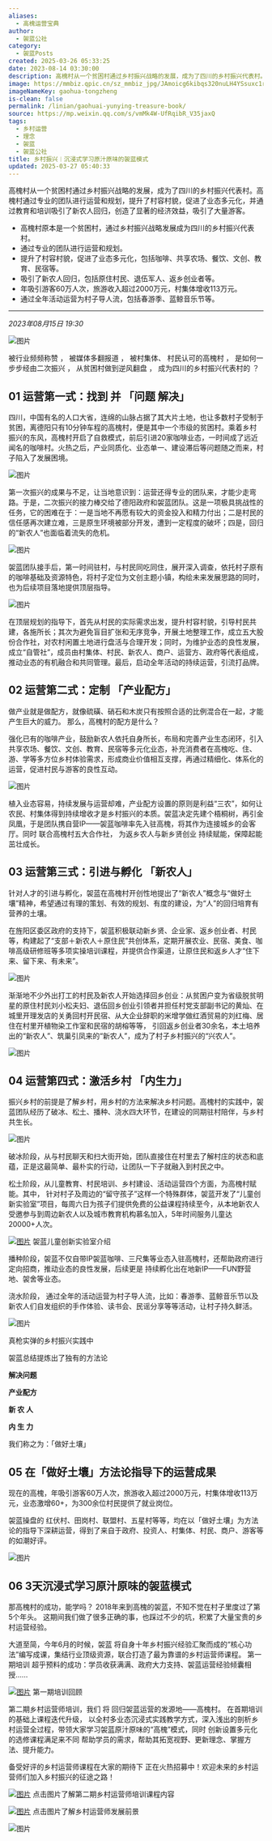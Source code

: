 ```yaml
---
aliases:
  - 高槐运营宝典
author:
  - 袈蓝公社
category:
  - 袈蓝Posts
created: 2025-03-26 05:33:25
date: 2023-08-14 03:30:00
description: 高槐村从一个贫困村通过乡村振兴战略的发展，成为了四川的乡村振兴代表村。高槐村通过专业的团队进行运营和规划，提升了村容村貌，促进了业态多元化，并通过教育和培训吸引了新农人回归，创造了显著的经济效益，吸引了大量游客。
image: https://mmbiz.qpic.cn/sz_mmbiz_jpg/JAmoicg6kibqs320nuLH4YSsuxc1rjyXwpJrAj9wqGTcsDzKibC1oVMUU4DCCXkn9cCHycd5rXnQwtJPno12Cic6Kg/0?wx_fmt=jpeg
imageNameKey: gaohua-tongzheng
is-clean: false
permalink: /linian/gaohuai-yunying-treasure-book/
source: https://mp.weixin.qq.com/s/vmMk4W-UfRqibR_V35jaxQ
tags:
  - 乡村运营
  - 理念
  - 袈蓝
  - 袈蓝公社
title: 乡村振兴︱沉浸式学习原汁原味的袈蓝模式
updated: 2025-03-27 05:40:33
---
```


高槐村从一个贫困村通过乡村振兴战略的发展，成为了四川的乡村振兴代表村。高槐村通过专业的团队进行运营和规划，提升了村容村貌，促进了业态多元化，并通过教育和培训吸引了新农人回归，创造了显著的经济效益，吸引了大量游客。
<!--more-->
- 高槐村原本是一个贫困村，通过乡村振兴战略发展成为四川的乡村振兴代表村。
- 通过专业的团队进行运营和规划。
- 提升了村容村貌，促进了业态多元化，包括咖啡、共享农场、餐饮、文创、教育、民宿等。
- 吸引了新农人回归，包括原住村民、退伍军人、返乡创业者等。
- 年吸引游客60万人次，旅游收入超过2000万元，村集体增收113万元。
- 通过全年活动运营为村子导人流，包括春游季、蓝鲸音乐节等。

---

*2023年08月15日 19:30*

![图片](https://mmbiz.qpic.cn/sz_mmbiz_png/JAmoicg6kibqt0sMtzcJFU0ic3sSbNKOQNdjtllRNOrf1ApITNjrgtnYK9HicMIEDkd1Iibiadiaf9UVCcEYPtF6pnQrw/640?wx_fmt=png&wxfrom=5&wx_lazy=1&wx_co=1&tp=webp)  

被行业频频称赞 ， 被媒体多翻报道 ， 被村集体、 村民认可的高槐村 ， 是如何一步步经由二次振兴 ， 从贫困村做到逆风翻盘 ， 成为四川的乡村振兴代表村的 ？



## 01 运营第一式：找到 并 「问题 解决」

四川，中国有名的人口大省，连绵的山脉占据了其大片土地，也让多数村子受制于贫困，离德阳只有10分钟车程的高槐村，便是其中一个市级的贫困村。乘着乡村振兴的东风，高槐村开启了自救模式，前后引进20家咖啡业态，一时间成了远近闻名的咖啡村。火热之后，产业同质化、业态单一、建设滞后等问题随之而来，村子陷入了发展困境。

  

![图片](https://mmbiz.qpic.cn/sz_mmbiz_png/JAmoicg6kibqs320nuLH4YSsuxc1rjyXwpBmEGUo1HH6fA9iaz53qDOTo1pFHPOfmtibyeFzNZrOPic63797hL4SjdA/640?wx_fmt=png&tp=webp&wxfrom=5&wx_lazy=1&wx_co=1)

第一次振兴的成果与不足，让当地意识到：运营还得专业的团队来，才能少走弯路。于是，二次振兴的接力棒交给了德阳政府和袈蓝团队。这是一项极具挑战性的任务，它的困难在于：一是当地不再愿有较大的资金投入和精力付出；二是村民的信任感再次建立难，三是原生环境被部分开发，遭到一定程度的破坏；四是，回归的“新农人”也面临着流失的危机。

  

![图片](https://mmbiz.qpic.cn/sz_mmbiz_png/JAmoicg6kibqs320nuLH4YSsuxc1rjyXwptczr1B1Eaqgc9jicUvgEYlWte0ZH19rX9TQXHNyMmjOQGwrUnPWBzwQ/640?wx_fmt=png&tp=webp&wxfrom=5&wx_lazy=1&wx_co=1)

袈蓝团队接手后，第一时间驻村，与村民同吃同住，展开深入调查，依托村子原有的咖啡基础及资源特色，将村子定位为文创主题小镇，构绘未来发展思路的同时，也为后续项目落地提供顶层指导。

  

![图片](https://mmbiz.qpic.cn/sz_mmbiz_png/JAmoicg6kibqs320nuLH4YSsuxc1rjyXwpyIutU1YykKhlOxUciahIATHC9Q0zswD5GY48omLNJMbAqTd88Mwhb9w/640?wx_fmt=png&tp=webp&wxfrom=5&wx_lazy=1&wx_co=1)

在顶层规划的指导下，首先从村民的实际需求出发，提升村容村貌，引导村民共建，各施所长；其次为避免盲目扩张和无序竞争，开展土地整理工作，成立五大股份合作社，对农村闲置土地进行盘活与合理开发；同时，为维护业态的良性发展，成立“自管社”，成员由村集体、村民、新农人、商户、运营方、政府等代表组成，推动业态的有机融合和共同管理。最后，启动全年活动的持续运营，引流打品牌。  


## 02 运营第二式：定制 「产业配方」

做产业就是做配方，就像硫磺、硝石和木炭只有按照合适的比例混合在一起，才能产生巨大的威力。 那么，高槐村的配方是什么？

强化已有的咖啡产业，鼓励新农人依托自身所长，布局和完善产业生态闭环，引入共享农场、餐饮、文创、教育、民宿等多元化业态，补充消费者在高槐吃、住、游、学等多方位乡村体验需求，形成商业价值相互支撑，再通过精细化、体系化的运营，促进村民与游客的良性互动。

  

![图片](https://mmbiz.qpic.cn/sz_mmbiz_png/JAmoicg6kibqs320nuLH4YSsuxc1rjyXwpb5VNZMykvFkwXnFxuRZHvzVP7ud1QyrJ8nBic2xcq47FLxnFNiaUg3fA/640?wx_fmt=png&tp=webp&wxfrom=5&wx_lazy=1&wx_co=1)

植入业态容易，持续发展与运营却难，产业配方设置的原则是利益“三农”，如何让农民、村集体得到持续增收才是乡村振兴的本质。袈蓝决定先建个梧桐树，再引金凤凰，于是团队携自营IP——袈蓝咖啡率先入驻高槐，将其作为连接城乡的会客厅。同时 联合高槐村五大合作社， 为返乡农人与新乡贤创业 持续赋能，保障起能茁壮成长。


## 03 运营第三式：引进与孵化 「新农人」


针对人才的引进与孵化，袈蓝在高槐村开创性地提出了“新农人”概念与“做好土壤”精神，希望通过有理的策划、有效的规划、有度的建设，为“人”的回归培育有营养的土壤。

在旌阳区委区政府的支持下，袈蓝积极联动新乡贤、企业家、返乡创业者、村民等，构建起了“支部＋新农人＋原住民”共创体系，定期开展农业、民宿、美食、咖啡高级研修班等多项实操培训课程，并提供合作渠道，让原住民和返乡人才“住下来、留下来、有未来”。

  

![图片](https://mmbiz.qpic.cn/sz_mmbiz_png/JAmoicg6kibqs320nuLH4YSsuxc1rjyXwpNjOdZFXbN1cYxdFsvI98QRMNZI9b1Ym0joJw4TpsApbVoKmV9R0MrQ/640?wx_fmt=png&tp=webp&wxfrom=5&wx_lazy=1&wx_co=1)

渐渐地不少外出打工的村民及新农人开始选择回乡创业：从贫困户变为省级脱贫明星的原住村民刘小松夫妇、退伍回乡创业引领者并担任村党支部副书记的黄灿、在城里开理发店的关勇回村开民宿、从大企业辞职的米增学做红酒贸易的刘红梅、居住在村里开植物染工作室和民宿的胡榕等等， 引回返乡创业者30余名，本土培养出的“新农人”、筑巢引凤来的“新农人”，成为了村子乡村振兴的“兴农人”。

  

![图片](https://mmbiz.qpic.cn/sz_mmbiz_png/JAmoicg6kibqs320nuLH4YSsuxc1rjyXwpcWPyeDJcmBKYftH7hnSG57nl1oI8cDcu8Kg2njicwJKucEubELsxoAg/640?wx_fmt=png&tp=webp&wxfrom=5&wx_lazy=1&wx_co=1)

  

  

## 04  运营第四式：激活乡村 「内生力」

振兴乡村的前提是了解乡村，用乡村的方法来解决乡村问题。高槐村的实践中，袈蓝团队经历了破冰、松土、播种、浇水四大环节，在建设的同期驻村陪伴，与乡村共生长。  

  

![图片](https://mmbiz.qpic.cn/sz_mmbiz_png/JAmoicg6kibqs320nuLH4YSsuxc1rjyXwpQFeSb7LjrQEdHBVCjJGELBSGSEcVkK1deFibAc85PPdd1LyC71IXgvA/640?wx_fmt=png&tp=webp&wxfrom=5&wx_lazy=1&wx_co=1)

破冰阶段，从与村民聊天和扫大街开始，团队直接住在村里去了解村庄的状态和底蕴，正是这最简单、最朴实的行动，让团队一下子就融入到村民之中。

松土阶段，从儿童教育、村民培训、乡村建设、活动运营四个方面，为高槐村赋能。其中， 针对村子及周边的“留守孩子”这样一个特殊群体，袈蓝开发了“儿童创新实验室”项目，每周六日为孩子们提供免费的公益课程持续至今，从本地新农人受邀参与到周边新农人以及城市教育机构慕名加入，5年时间服务儿童达20000+人次。

  

[![图片](https://mmbiz.qpic.cn/sz_mmbiz_png/JAmoicg6kibqs320nuLH4YSsuxc1rjyXwp8CPwNycLIxBsg5mHQHlLboz2lB4Gia7rswfCX3Tsxiargvibx5XIPkD3g/640?wx_fmt=png&tp=webp&wxfrom=5&wx_lazy=1&wx_co=1)](https://mp.weixin.qq.com/s?__biz=MzkxNTQyNDU0Mg==&mid=2247484192&idx=1&sn=b55e4fc302bc7bc56b442065e316fb65&scene=21#wechat_redirect) 袈蓝儿童创新实验室介绍

  

播种阶段，袈蓝不仅自带IP袈蓝咖啡、三尺集等业态入驻高槐村，还帮助政府进行定向招商，推动业态的良性发展，后续更是 持续孵化出在地新IP——FUN野营地、袈舍等业态。

浇水阶段， 通过全年的活动运营为村子导人流，比如：春游季、蓝鲸音乐节以及新农人们自发组织的手作体验、读书会、民谣分享等等活动，让村子持久鲜活。

  

![图片](https://mmbiz.qpic.cn/sz_mmbiz_png/JAmoicg6kibqs320nuLH4YSsuxc1rjyXwpuhRHGkhicFlFb3eJIMPmysCVnbOxl3u6JRpP8ay4WQPopUEnHNvKDcQ/640?wx_fmt=png&tp=webp&wxfrom=5&wx_lazy=1&wx_co=1)

  

真枪实弹的乡村振兴实践中

袈蓝总结提炼出了独有的方法论

  

**解决问题**

**产业配方**

**新 农 人**

**内 生 力**

我们称之为：「做好土壤」

  

  

  

## 05 在「做好土壤」方法论指导下的运营成果


现在的高槐，年吸引游客60万人次，旅游收入超过2000万元，村集体增收113万元，业态激增60+，为300余位村民提供了就业岗位。  

袈蓝操盘的 红伏村、田岗村、联盟村、五星村等等，均在以「做好土壤」为方法论的指导下深耕运营，得到了来自于政府、投资人、村集体、村民、商户、游客等的如潮好评。
  

![图片](https://mmbiz.qpic.cn/sz_mmbiz_png/JAmoicg6kibqs320nuLH4YSsuxc1rjyXwpllgKtpT9TI4jf4ojSMSMK9qYG1IDdErXpibnRS3fC0iad94w61fb0mJA/640?wx_fmt=png&tp=webp&wxfrom=5&wx_lazy=1&wx_co=1)

  

## 06 3天沉浸式学习原汁原味的袈蓝模式

  

那高槐村的成功，能学吗？ 2018年来到高槐的袈蓝，不知不觉在村子里度过了第5个年头。 这期间我们做了很多正确的事，也踩过不少的坑，积累了大量宝贵的乡村运营经验。

大道至简，今年6月的时候，袈蓝 将自身十年乡村振兴经验汇聚而成的“核心功法”编写成课，集结行业顶级资源，联合打造了最为靠谱的乡村运营师课程。 第一期培训 超乎预料的成功：学员收获满满、政府大力支持、袈蓝运营经验倾囊相授……  

  

[![图片](https://mmbiz.qpic.cn/sz_mmbiz_jpg/JAmoicg6kibqsaNJyptibjDJhKantZXpy55lB7QhicLhl762OPcbhsI9XNeHlaSt3krDibdT8yGb2plYPN2dhXicqib8A/640?wx_fmt=jpeg&tp=webp&wxfrom=5&wx_lazy=1&wx_co=1)](http://mp.weixin.qq.com/s?__biz=Mzk0OTE5NDI3Mg==&mid=2247498598&idx=1&sn=ce6e23ea69447509a6283dcda499dce1&chksm=c35ea029f429293fde3903dacbf7e723d2992ca7a5da154fe01664f023291d64135a39b8f993&scene=21#wechat_redirect) 第一期培训回顾

  

第二期乡村运营师培训，我们 将 回归袈蓝运营的发源地——高槐村。 在首期培训的基础上课程迭代升级， 以全村多业态沉浸式实践教学方式，深入浅出的剖析乡村运营全过程，带领大家学习袈蓝原汁原味的“高槐”模式，同时 创新设置多元化的选修课程满足来不同 帮助学员的需求，帮助其拓宽视野、更新理念、掌握方法、提升能力。

备受好评的乡村运营师课程在大家的期待下 正在火热招募中！欢迎未来的乡村运营师们加入乡村振兴的征途之路！
  

  

[![图片](https://mmbiz.qpic.cn/sz_mmbiz_png/JAmoicg6kibqsaNJyptibjDJhKantZXpy55ibLUgpyoiauybKTtxjQgn5vBAa80h4QqRkwD6p7NmokUr6mOliaqVM80g/640?wx_fmt=png&tp=webp&wxfrom=5&wx_lazy=1&wx_co=1)](http://mp.weixin.qq.com/s?__biz=Mzk0OTE5NDI3Mg==&mid=2247498784&idx=1&sn=6879c7a3bc63657b903b6e6166881192&chksm=c35ea76ff4292e79432eeee37efdf0dfa0f9e98a9ff8f768ec0718f8efc81fe951a6cf9764f3&scene=21#wechat_redirect) 点击图片了解第二期乡村运营师培训课程内容

[![图片](https://mmbiz.qpic.cn/sz_mmbiz_png/JAmoicg6kibqsaNJyptibjDJhKantZXpy55dFS39icqTKibnMfgpYEDH54kg7NWib2fP705ojGFKLFbwJHQbTbVofovQ/640?wx_fmt=png&tp=webp&wxfrom=5&wx_lazy=1&wx_co=1)](http://mp.weixin.qq.com/s?__biz=Mzk0OTE5NDI3Mg==&mid=2247498784&idx=2&sn=bbeb6f14860f40599732ed690e4f8aaf&chksm=c35ea76ff4292e79323ee2b65aebcc49f6f5c973a71434c66a77ad4e553f4185192cc4d39d0d&scene=21#wechat_redirect) 点击图片了解乡村运营师发展前景

  

![图片](https://mmbiz.qpic.cn/sz_mmbiz_png/JAmoicg6kibqsaNJyptibjDJhKantZXpy55uVJxz2LL6bMqNXfcqVrWnkUCUcx5ev0dDhibdhkQyTHsBrKNMXRyJmA/640?wx_fmt=png&tp=webp&wxfrom=5&wx_lazy=1&wx_co=1)

